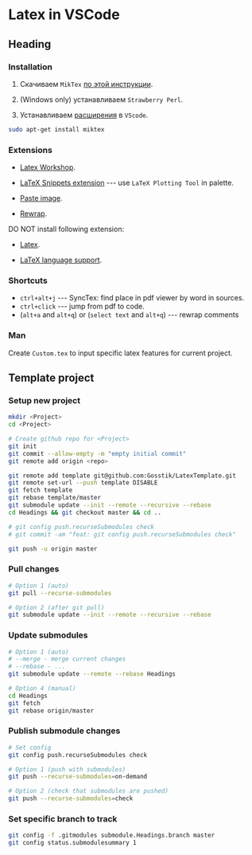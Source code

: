 # Latex in VSCode

## Heading

### Installation

1) Скачиваем `MikTex` [по этой инструкции](https://miktex.org/download).

2) (Windows only) устанавливаем `Strawberry Perl`.

3) Устанавливаем [расширения](#extensions) в `VScode`.

```bash
sudo apt-get install miktex
```

### Extensions

- [Latex Workshop](https://marketplace.visualstudio.com/items?itemName=James-Yu.latex-workshop).

- [LaTeX Snippets extension](https://marketplace.visualstudio.com/items?itemName=JeffersonQin.latex-snippets-jeff) --- use `LaTeX Plotting Tool` in palette.

- [Paste image](https://marketplace.visualstudio.com/items?itemName=mushan.vscode-paste-image).

- [Rewrap](https://marketplace.visualstudio.com/items?itemName=stkb.rewrap).

DO NOT install following extension:

- [Latex](https://marketplace.visualstudio.com/items?itemName=mathematic.vscode-latex).

- [LaTeX language support](https://marketplace.visualstudio.com/items?itemName=torn4dom4n.latex-support).

### Shortcuts

- `ctrl+alt+j` --- SyncTex: find place in pdf viewer by word in sources.
- `ctrl+click` --- jump from pdf to code.
- (`alt+a` and `alt+q`) or (`select text` and `alt+q`) --- rewrap comments

### Man

Create `Custom.tex` to input specific latex features for current project.


## Template project

### Setup new project

```bash
mkdir <Project>
cd <Project>

# Create github repo for <Project>
git init
git commit --allow-empty -m "empty initial commit"
git remote add origin <repo>

git remote add template git@github.com:Gosstik/LatexTemplate.git
git remote set-url --push template DISABLE
git fetch template
git rebase template/master
git submodule update --init --remote --recursive --rebase
cd Headings && git checkout master && cd ..

# git config push.recurseSubmodules check
# git commit -am "feat: git config push.recurseSubmodules check"

git push -u origin master
```


### Pull changes

```bash
# Option 1 (auto)
git pull --recurse-submodules

# Option 2 (after git pull)
git submodule update --init --remote --recursive --rebase
```


### Update submodules

```bash
# Option 1 (auto)
# --merge - merge current changes
# --rebase - ...
git submodule update --remote --rebase Headings

# Option 4 (manual)
cd Headings
git fetch
git rebase origin/master
```


### Publish submodule changes

```bash
# Set config
git config push.recurseSubmodules check

# Option 1 (push with submodules)
git push --recurse-submodules=on-demand

# Option 2 (check that submodules are pushed)
git push --recurse-submodules=check
```


### Set specific branch to track

```bash
git config -f .gitmodules submodule.Headings.branch master
git config status.submodulesummary 1
```
